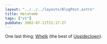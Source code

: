 ```yaml
---
layout: "../../../layouts/BlogPost.astro"
title: Hecatomb
tags: ["v1"]
pubDate: 2002-07-11T21:17:27
---
```


One last thing; [Whelk][1] (the best of [Upsideclown][2]).

[1]: http://iam.upsideclown.com/whelk/ "Whelk: The Best of Upsideclown on real dead tree."
[2]: http://iam.upsideclown.com/ "Upsideclown"
